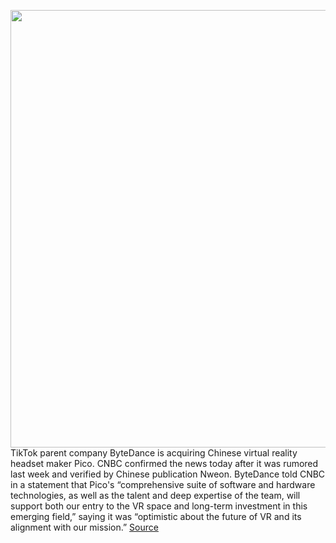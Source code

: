 <img src='https://cdn.vox-cdn.com/thumbor/vzjPVG4J-xWiugeYV6qgZR0y5Nc=/0x0:940x768/1200x800/filters:focal(410x237:560x387)/cdn.vox-cdn.com/uploads/chorus_image/image/69793265/m_carousel_neo3.0.jpg' width='700px' /><br/>
TikTok parent company ByteDance is acquiring Chinese virtual reality headset maker Pico. CNBC confirmed the news today after it was rumored last week and verified by Chinese publication Nweon. ByteDance told CNBC in a statement that Pico's “comprehensive suite of software and hardware technologies, as well as the talent and deep expertise of the team, will support both our entry to the VR space and long-term investment in this emerging field,” saying it was “optimistic about the future of VR and its alignment with our mission.”
<a href='https://www.theverge.com/2021/8/30/22648282/bytedance-tiktok-vr-pico-hardware'> Source <a/>
